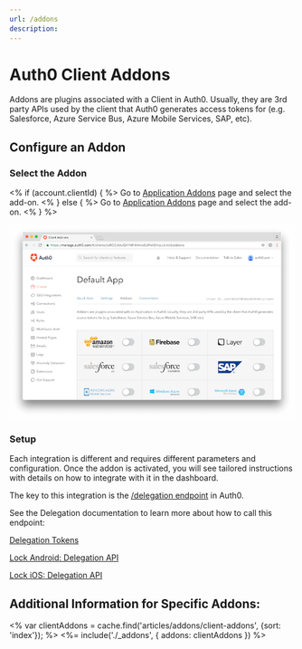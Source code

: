 ```yaml
---
url: /addons
description: 
---
```


<style>
.addon {
  padding: 15px;
  /*border: 1px solid $gray-lighter;*/
}
.addon-content {
  text-align: center;
  min-height: 150px;
}
.addon-content:before {
  content: ' ';
  display: inline-block;
  vertical-align: middle;
  height: 90px;
}
.addon-image-wrap {
  display: inline-block;
  vertical-align: middle;
}
.addon-image-wrap img {
  max-height: 80px;
  max-width: 120px;
}
</style>

# Auth0 Client Addons

Addons are plugins associated with a Client in Auth0. Usually, they are 3rd party APIs used by the client that Auth0 generates access tokens for (e.g. Salesforce, Azure Service Bus, Azure Mobile Services, SAP, etc).

## Configure an Addon

### Select the Addon

<% if (account.clientId) { %>
Go to <a href="${manage_url}/#/applications/${account.clientId}/addons">Application Addons</a> page and select the add-on.
<% } else { %>
Go to <a href="${manage_url}/#/applications/">Application Addons</a> page and select the add-on.
<% } %>

![](/media/addons/manage-addons.png) 

### Setup

Each integration is different and requires different parameters and configuration. Once the addon is activated, you will see tailored instructions with details on how to integrate with it in the dashboard.

The key to this integration is the [/delegation endpoint](/auth-api#delegated) in Auth0. 

See the Delegation documentation to learn more about how to call this endpoint:

[Delegation Tokens](/tokens/delegation)

[Lock Android: Delegation API](/libraries/lock-android/delegation-api)

[Lock iOS: Delegation API](/libraries/lock-ios/delegation-api) 

## Additional Information for Specific Addons:

<% var clientAddons = cache.find('articles/addons/client-addons', {sort: 'index'}); %>
<%= include('./_addons', { addons: clientAddons }) %>

